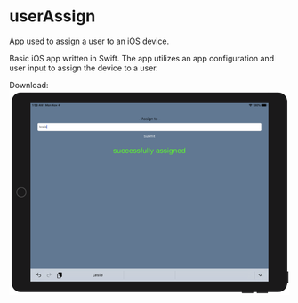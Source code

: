 # userAssign
App used to assign a user to an iOS device.

Basic iOS app written in Swift.  The app utilizes an app configuration and user input to assign the device to a user.

Download: 
<img src="https://github.com/BIG-RAT/userAssign/blob/master/images/userAssign.png" alt="userAssign" />
